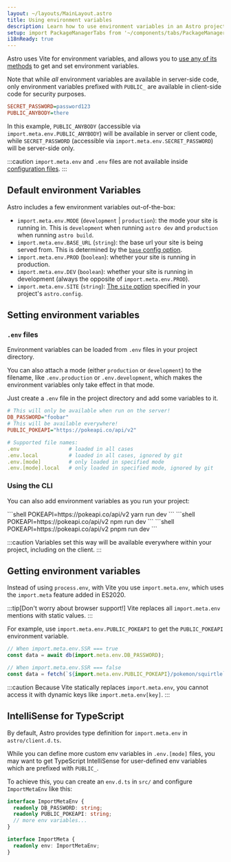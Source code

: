 ```yaml
---
layout: ~/layouts/MainLayout.astro
title: Using environment variables
description: Learn how to use environment variables in an Astro project.
setup: import PackageManagerTabs from '~/components/tabs/PackageManagerTabs.astro'
i18nReady: true
---
```


Astro uses Vite for environment variables, and allows you to [use any of its methods](https://vitejs.dev/guide/env-and-mode.html) to get and set environment variables.

Note that while _all_ environment variables are available in server-side code, only environment variables prefixed with `PUBLIC_` are available in client-side code for security purposes.

```ini title=".env"
SECRET_PASSWORD=password123
PUBLIC_ANYBODY=there
```

In this example, `PUBLIC_ANYBODY` (accessible via `import.meta.env.PUBLIC_ANYBODY`) will be available in server or client code, while `SECRET_PASSWORD` (accessible via `import.meta.env.SECRET_PASSWORD`) will be server-side only.

:::caution
`import.meta.env` and `.env` files are not available inside [configuration files](/en/guides/configuring-astro#environment-variables). 
:::

## Default environment Variables

Astro includes a few environment variables out-of-the-box:

- `import.meta.env.MODE` (`development` | `production`): the mode your site is running in. This is `development` when running `astro dev` and `production` when running `astro build`.
- `import.meta.env.BASE_URL` (`string`): the base url your site is being served from. This is determined by the [`base` config option](/en/reference/configuration-reference/#base).
- `import.meta.env.PROD` (`boolean`): whether your site is running in production.
- `import.meta.env.DEV` (`boolean`): whether your site is running in development (always the opposite of `import.meta.env.PROD`).
- `import.meta.env.SITE` (`string`): [The `site` option](/en/reference/configuration-reference/#site) specified in your project's `astro.config`.

## Setting environment variables

### `.env` files
Environment variables can be loaded from `.env` files in your project directory.

You can also attach a mode (either `production` or `development`) to the filename, like `.env.production` or `.env.development`, which makes the environment variables only take effect in that mode.

Just create a `.env` file in the project directory and add some variables to it.

```ini title=".env"
# This will only be available when run on the server!
DB_PASSWORD="foobar"
# This will be available everywhere!
PUBLIC_POKEAPI="https://pokeapi.co/api/v2"
```

```yaml
# Supported file names:
.env                # loaded in all cases
.env.local          # loaded in all cases, ignored by git
.env.[mode]         # only loaded in specified mode
.env.[mode].local   # only loaded in specified mode, ignored by git
```

### Using the CLI
You can also add environment variables as you run your project:

<PackageManagerTabs>
 <Fragment slot="yarn">
    ```shell
    POKEAPI=https://pokeapi.co/api/v2 yarn run dev
    ```
 </Fragment>
 <Fragment slot="npm">
    ```shell
    POKEAPI=https://pokeapi.co/api/v2 npm run dev
    ```
 </Fragment>
 <Fragment slot="pnpm">
    ```shell
    POKEAPI=https://pokeapi.co/api/v2 pnpm run dev
    ```
 </Fragment>
</PackageManagerTabs>

:::caution
Variables set this way will be available everywhere within your project, including on the client.
:::
## Getting environment variables

Instead of using `process.env`, with Vite you use `import.meta.env`, which uses the `import.meta` feature added in ES2020.

:::tip[Don't worry about browser support!]
Vite replaces all `import.meta.env` mentions with static values.
:::

For example, use `import.meta.env.PUBLIC_POKEAPI` to get the `PUBLIC_POKEAPI` environment variable.

```js /(?<!//.*)import.meta.env.[A-Z_]+/
// When import.meta.env.SSR === true
const data = await db(import.meta.env.DB_PASSWORD);

// When import.meta.env.SSR === false
const data = fetch(`${import.meta.env.PUBLIC_POKEAPI}/pokemon/squirtle`);
```

:::caution
Because Vite statically replaces `import.meta.env`, you cannot access it with dynamic keys like `import.meta.env[key]`.
:::

## IntelliSense for TypeScript

By default, Astro provides type definition for `import.meta.env` in `astro/client.d.ts`. 

While you can define more custom env variables in `.env.[mode]` files, you may want to get TypeScript IntelliSense for user-defined env variables which are prefixed with `PUBLIC_`.

To achieve this, you can create an `env.d.ts` in `src/` and configure `ImportMetaEnv` like this:

```ts title="src/env.d.ts"
interface ImportMetaEnv {
  readonly DB_PASSWORD: string;
  readonly PUBLIC_POKEAPI: string;
  // more env variables...
}

interface ImportMeta {
  readonly env: ImportMetaEnv;
}
```
